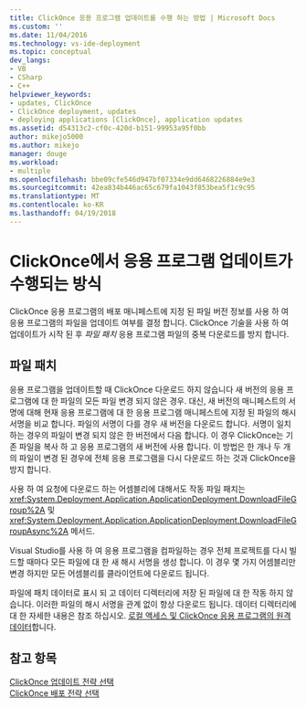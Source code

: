 ```yaml
---
title: ClickOnce 응용 프로그램 업데이트를 수행 하는 방법 | Microsoft Docs
ms.custom: ''
ms.date: 11/04/2016
ms.technology: vs-ide-deployment
ms.topic: conceptual
dev_langs:
- VB
- CSharp
- C++
helpviewer_keywords:
- updates, ClickOnce
- ClickOnce deployment, updates
- deploying applications [ClickOnce], application updates
ms.assetid: d54313c2-cf0c-420d-b151-99953a95f0bb
author: mikejo5000
ms.author: mikejo
manager: douge
ms.workload:
- multiple
ms.openlocfilehash: bbe09cfe546d947bf07334e9dd6468226884e9e3
ms.sourcegitcommit: 42ea834b446ac65c679fa1043f853bea5f1c9c95
ms.translationtype: MT
ms.contentlocale: ko-KR
ms.lasthandoff: 04/19/2018
---
```

# <a name="how-clickonce-performs-application-updates"></a>ClickOnce에서 응용 프로그램 업데이트가 수행되는 방식
ClickOnce 응용 프로그램의 배포 매니페스트에 지정 된 파일 버전 정보를 사용 하 여 응용 프로그램의 파일을 업데이트 여부를 결정 합니다. ClickOnce 기술을 사용 하 여 업데이트가 시작 된 후 *파일 패치* 응용 프로그램 파일의 중복 다운로드를 방지 합니다.  
  
## <a name="file-patching"></a>파일 패치  
 응용 프로그램을 업데이트할 때 ClickOnce 다운로드 하지 않습니다 새 버전의 응용 프로그램에 대 한 파일의 모든 파일 변경 되지 않은 경우. 대신, 새 버전의 매니페스트의 서명에 대해 현재 응용 프로그램에 대 한 응용 프로그램 매니페스트에 지정 된 파일의 해시 서명을 비교 합니다. 파일의 서명이 다를 경우 새 버전을 다운로드 합니다. 서명이 일치 하는 경우의 파일이 변경 되지 않은 한 버전에서 다음 합니다. 이 경우 ClickOnce는 기존 파일을 복사 하 고 응용 프로그램의 새 버전에 사용 합니다. 이 방법은 한 개나 두 개의 파일이 변경 된 경우에 전체 응용 프로그램을 다시 다운로드 하는 것과 ClickOnce을 방지 합니다.  
  
 사용 하 여 요청에 다운로드 하는 어셈블리에 대해서도 작동 파일 패치는 <xref:System.Deployment.Application.ApplicationDeployment.DownloadFileGroup%2A> 및 <xref:System.Deployment.Application.ApplicationDeployment.DownloadFileGroupAsync%2A> 메서드.  
  
 Visual Studio를 사용 하 여 응용 프로그램을 컴파일하는 경우 전체 프로젝트를 다시 빌드할 때마다 모든 파일에 대 한 새 해시 서명을 생성 합니다. 이 경우 몇 가지 어셈블리만 변경 하지만 모든 어셈블리를 클라이언트에 다운로드 됩니다.  
  
 파일에 패치 데이터로 표시 되 고 데이터 디렉터리에 저장 된 파일에 대 한 작동 하지 않습니다. 이러한 파일의 해시 서명을 관계 없이 항상 다운로드 됩니다. 데이터 디렉터리에 대 한 자세한 내용은 참조 하십시오. [로컬 액세스 및 ClickOnce 응용 프로그램의 원격 데이터](../deployment/accessing-local-and-remote-data-in-clickonce-applications.md)합니다.  
  
## <a name="see-also"></a>참고 항목  
 [ClickOnce 업데이트 전략 선택](../deployment/choosing-a-clickonce-update-strategy.md)   
 [ClickOnce 배포 전략 선택](../deployment/choosing-a-clickonce-deployment-strategy.md)